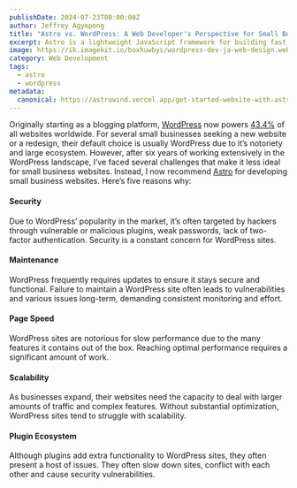 ```yaml
---
publishDate: 2024-07-23T00:00:00Z
author: Jeffrey Agyepong
title: "Astro vs. WordPress: A Web Developer's Perspective for Small Businesses"
excerpt: Astro is a lightweight JavaScript framework for building fast, content-driven websites. It addresses the challenges of WordPress by offering a streamlined, performance-optimized solution for small business websites.
image: https://ik.imagekit.io/boxhuwbys/wordpress-dev-ja-web-design.webp
category: Web Development
tags:
  - astro
  - wordpress
metadata:
  canonical: https://astrowind.vercel.app/get-started-website-with-astro-tailwind-css
---
```


Originally starting as a blogging platform, <a href="https://wordpress.org/" target="_blank">WordPress</a> now powers <a href="https://www.wpzoom.com/blog/wordpress-statistics/" target="_blank">43.4%</a> of all websites worldwide. For several small businesses seeking a new website or a redesign, their default choice is usually WordPress due to it’s notoriety and large ecosystem. However, after six years of working extensively in the WordPress landscape, I’ve faced several challenges that make it less ideal for small business websites. Instead, I now recommend <a href="https://astro.build/" target="_blank">Astro</a> for developing small business websites. Here’s five reasons why:

#### Security 
Due to WordPress’ popularity in the market, it’s often targeted by hackers through vulnerable or malicious plugins, weak passwords, lack of two-factor authentication. Security is a constant concern for WordPress sites.

#### Maintenance
WordPress frequently requires updates to ensure it stays secure and functional. Failure to maintain a WordPress site often leads to vulnerabilities and various issues long-term, demanding consistent monitoring and effort.

#### Page Speed
WordPress sites are notorious for slow performance due to the many features it contains out of the box. Reaching optimal performance requires a significant amount of work.

#### Scalability
As businesses expand, their websites need the capacity to deal with larger amounts of traffic and complex features. Without substantial optimization, WordPress sites tend to struggle with scalability. 

#### Plugin Ecosystem
Although plugins add extra functionality to WordPress sites, they often present a host of issues. They often slow down sites, conflict with each other and cause security vulnerabilities. 